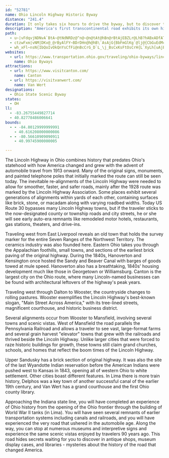 ```yaml
---
id: "52781"
name: Ohio Lincoln Highway Historic Byway
distance: "241.4"
duration: It only takes six hours to drive the byway, but to discover the secrets of the byway, plan on spending two or three days on your trip.
description: "America's first transcontinental road exhibits its own history. From Indian moccasins to interstates, the Lincoln Highway has canal, railroad, vehicle, recreational, agricultural, and industrial history. Each town along the byway offers gems of the Lincoln Highway: old motor hotels, restaurants, signs, and Lincoln-named businesses. Along the way, original signage, monuments, and markers commemorate this road. Until the advent of the interstate highway system, this is how America traveled by car."
path:
  - u~|vFdqvjNDNvA`BtA~@tNdNRDz@^n@~@n@tAt@hBn@rBtAjEBZLr@LhB?hABxADfAT|BLzATbBN`CBn@CxE[rCi@`CoA~C_BfIoC`JmA`DqEdI{AxBcBhBy@b@oA`@mBBy@OcB}@y@cAaLiPmDgD}Ay@_Bs@iB_@iBSkO@kDV{A^kH|DmHvEwB`AiEpAkGfA_OfBqNdCaFdA{NfFeARqEDcYm@eLcA}Eu@iDWiA?sC\uX|HoEjAiBPy@XsAj@{EfD_D|CyAxBs@pAcDzHsBlHu_@~iAyB`Km@lEaA~ROfHc@pImAhLuAfJmBhIcAlD_BpEqDvHeXji@aHvN_JxPuChI}@~CuAzF}CtPaLzq@gFbZy@rDcChHy@lBgC`EoD|Ewk@~f@}CvE}CdHmGdQ}D~Le]v_AoC~@gDd@aFLFzCTdGhAtQ^fEr@bOH`EOxIq@tIu@fEmChKkMnZgYno@{JtUk@fBsE~J_HnLoCfDsElEwCrBuQtJsCdBwDdBcXtN}FlEgE`EeGzHkAdBuJhPsFfHgGxFgGfDwD`B_Cx@wHpAyN^}J@wIp@uC?{Lf@{R^yAJoATeHbDwCxBeCzCkK`P{LvPeOjUgEvF_A~@}DfA?~TO`I?pnAEli@NlH^zFr@hDd@|AbBlDdDhFh@hAFr@DhNOnTExz@xBjIt@xEZrDVzEN`Mr@p\?zBi@~FwBnL{@lFq@~E[bEE`qCF~h@`@jIx@vL`AtPf@xCt@hC~@jCpFfLxA`G^jBxAzNl@|H^tP?rFIfCiAlP}Bxc@ItHLdBXrB^fAt@~Al@x@bCzAnAh@bBtAt@|BNlARtF^~Bt@zBnBvCfBzBnAdArAx@rSlHhA`AtBdDvElI|AbDRpA@fAAz{@PlCrBfHNrBHxBHpZBxBVzDtF`h@bD|^tBrKzEjSbBzF`KfNzbAd_Bz@X~KNr@bLr@rCnBzPHrCs@hNIrD\dDrCxRDdAExBc@~BeIpW{AlKm@lE_ArKYzE_@~RKxAWbBk@lBiP`]oAxCc@pB_@lCYbWUhFmDhWU~ECtELrEj@jG\lHJtGEzDg@dHu@`Gu@tIiAp[o@dEmAbFiDjLkF~YcBlIk@`GO`EEvXGjFIz@oFhVgEvPSdAGfANdGxCfo@n@`KhElk@AvDwEb]SrDVxAvI~VnOva@lNha@nHbMlYre@dQp^xBfFlDrJl@zBxBle@Od@oAlA}SzPgD`CgExDeC~DcD`Hs@fB[dAWxA[rE?`BH~ATlBfClMtB|TT`GNtT\rDhA`HJrDOtCa@fCuMbv@}@xD}AjEoA~B_AnAoClCu^lTaHrDwe@bReCtAcChBsf@ng@cT`UyBzCyA~CmAhDy@~Cy@`G[dH@zDT~Db@tDhMny@XzBThEHtIInNfEno@Q`Kg@fJgAfIuA|G_c@hvAcC|IgBnHeBnI}VrsAyBpN{i@psEu@dFcA`E{IvWu@`Do@dEY`EIlCyLCLjHEll@Y~c@mAdr@KdDg@fIkBnV_@`JwAzh@g@rp@kCfE_Dfh@cBnUoAzOoFv`@kH~k@_D~WSrDS~CoAzEyBhRaBtS{Er]g@~HoAnF{End@sDb`@?rX~HngArIfpAxEnaApKnhAvLj_ASzJcBjWsIj_AcBzr@gEfh@cB~RsIdy@g@v[cLfh@?vQvBfOz@jR~Hn_@vBjMvLnn@bI|i@kE`gAkC~p@_Dv|@?bb@Rrq@gHv`BgLj_DSv`@nA`aCxBpWTnUh@dJO|G~@z[hC|qAh@rLlIdjAb@jKNdIN~T?`p@_@pIe@tEi@zDiA~FwFvQuF`N_FfNsArFu@zESlBe@bJ}Apn@B`GJtEd@tHdE|^lNv_Av@lHn@rJ^|JHnIWt{@OtPKhh@NfPb@`Hx@fGrAlHxBhIbFjN|FrQfBvG~BtNr@nF^xET~CXhJ?lKO~Es@|Kk@zFsArIyBlJsAhEoAvDgBbEcDpG_DbFyr@pbAcDdFmDrGyBrE}CtHiAfD}EhQcBrJcBdM_AlLOfD]rJEfILtNd@rKt@|JrAfJbB`KrWhvA|@pDxAtHrXvyA|AbJbBrOn@tJN`EJjIEfLOhHmEdbAIrCA~DJ`Jb@fGT~Ax@nFrAfFlCdGlEvHxCfEbGpKvWta@vBrF~@vDx@hFT~DB`DGfEa@xFgDjUe@pCsAzFqK|p@c@pEKrDF`o@`@|uAv@~iBEtK_@lJ_AtHyCrM{N~a@gEzKcD|KcAzEoAvIo@`IItE?|}@TriAj@tLb@fFlAzJp\l}BjMp~@de@pbDv@tIrBv\TvLR~nCCrk@x@lqA\nw@I|FWxDeEx_@_@lGM~DbAbsGH~_AHvVf@xjDKrH_@|NyBxb@UfIInQ?dIH`KVpIv@fNn@lOb@|ODfKOdvDDld@S|MaAnWsAvY_@vLsDp{@mBdb@E~J^bKh@jF`@hCbAdFjYzoAbBlIdBfKxA|Ob@lKHtE?pGc@|O}AjXa@rFiA`IgBrGsBzEsCdFmLhR}ArC_@~@aBvEq@bE]zCKzFHxEx@hG`Ntq@tApIdEnQfKzh@lHd^fArFtA`JRlBTlEHzEJ|XLltBJnZHvp@UdJgCxd@_@vGOxLd@`kAHj^NfNHr]hCzzAD`Jl@pYtA~g@|@bKnE~_@zEjd@n@`Id@vQ`Bh`AdAzd@HrLNrAN~ECpDOrEU|COrA{@zDdCrGn@nDl@`VPxDXrCnAlIfHt]pU|fAhf@ddBnBzKp@fHd@`MJzHLv@?`HYznB_@fj@EjSq@`UQlC]xBuArGiBbHqKp_@kJp^}BrHe@fCYlDHde@t@|JfC`I|Vb|@nBfFlExJx@lCz@xEzH`i@xQ~cAn@dDfFbRjIj^bKxd@jBbJnG|YfD|TrFfa@fTxnAZjA|B`FlBfChAvBr@`Df@rDl@zF~@tF~Lba@n@tDJpEu@faALTxWZKbZg@|t@Ipa@Uxd@BxWuFtZiE|WiWjxAsSn~@oQjv@eHlOmL~U}c@n_A{@xAeG|HoB|CqXzh@wMbRgAdBcDtHu@dCmBrJ{If`@oAnGsBlPoBtMyAzNsOnmAiB`SmCbSq@fDsS`u@kLfc@oN|t@i@pAi@x@}u@|x@oDnDiBbCi@tAka@f|AYl@_HfJeAnBgIdKmGhJ}EfGmWD?rDYR?~A@~ABPXH@rMEhKExAKr@O~@gBfFsAjJu@`DgFxVuNru@bW{pAHxBp@jDr@zC`C|I~BtIhBrLfAxNh@`QWjf@`AjEjDzLZX|DDCnjGsyAl@LrfG?ti@PhlARxvBgl@FB`YVv`EXziCTpjAPrdCRz{A{QYgDN_C^}DhAyDrBsClBwBxByBnC_CxDQZp\zwBzBvL?FbBzI|CzKt@`DHf@FniBn@la@{^?N`nEoAvlAbArrAuBlQu@`QnAjS~BpTj@fuBOnoF}@dsDGvnA~@rgB}AvkEKtbCGdjBk@hmDw@xsC_BpoEM|z@yCtIJv{@lBzReAjoAl@nfCz@t}EPhrFUllFe@vlFw@`xB\ppBMdvBtAjvBbA~uB`AjgBrVhNrI`KxE~IrCrJbC`MhAlUq@hP^rfBExi@D`g@j@d{EKtKoAxe@GbLV|VnAv`@R|HDpHb@viD?ps@N`fAJtUHpx@YfSm@nNy@`NyBtSyCxRmj@f~CmBfLeAzHgA`K{AtR]hHa@`OIbW~@hzDH`t@YtG_@~DsNvoAUrEKdHTdzI?tTOpKw@fJe@jDo@dDoBbHaEdKs@lA_GnIiN`O_WbZyItJkAdAiRjTgc@~e@wKdNsG`K_KzP}ErHaPvWiQbZiBzDsAxDcBxGsAfHk@bFW|CUlIUxd@MjJGj\DlxAEd`BNlr@J~zBEv`@TpcBEzWH|INdGd@tGr@lFrB`K|EnNxArFdAxFXzBr@xJNfDDjX_@duFEv\ObJg@`J{@lIm@`EkBfJgE|MsElKaEjHsGnI{g@nf@qAdB}CxFmBdFwApFq@dE_@jDW|EuB~fFUvVc@bu@s@tT_BbTwCjWk_@zkCgIpj@o@rDiDpXkFj^oBtLsCvNcD`NcB~FiBfGgEhMqEfLcFtKsEzIsW~c@}A~B_Sx]wGnK{Ybg@kp@riAkOdWocB`vC}FnJeN`RqItMcZzj@cSj`@mr@tqAwQj\oM|SkIxNeOzZ_V|_@mNtWePpWoDlGo^ts@}IdPkD`I{B`H{BdIkKh]cMlc@
  - ctzwFxm|vNM|DKv@_@rByAlFY~BDrDHn@h@hB\`AsAjG{BbFmGlKg`@lj@{CbGuEdMcCzNw@hGQ`LDlHj@vLBhDb@nGt@`QXdP|B|nENhIh@jNhI~|A\xEnA|JhDfKhBhBWdMIhMmA|WmBtNiGtZoCrM}Hf_@_Hnc@eCj_Ao@jbAy@dm@kAl~@w@lfAuZriAkT`x@oT|^co@b`AYf|@Ef{AmAncB@lZ{@|Vi`@`~AcA~g@Bdt@Dn_Bh@pvCXz}BF~_ARxu@}IfTk`@fk@gWb_@mAtBuCxGy@fCcBtGm@pCiAbHYdDQrLEdQ@|y@IzRu@p`@o@ln@_@|PiAbz@x@zrFPlWfF}NbUicAdE_TnIwb@jB_JtAoHjE{TzEsUxM{p@bBsJDYcQt|@{EfVaCjLiAnGaEnSoD~Pe@pCyBdLaE~SqHv]ql@rfCuBtJiMji@_DpNoK|c@cDtLcFzPgEbK}S~^yCdGu@fCy@rDm@hHAlVFbo@FrJd@nQx@|Mn@xHhQ`jBd@fHLxFPdhCB~mCNflA?~_@d@jeBHdx@NlHRpDh@bF~ClSjE|ZrTjwAdRdmAtLhx@@F~FvVj@pBHn@Hf@`@tCLlAHtECb{Avx@Ad@Qd@jnFR~Ah@x@dAXnvAFTneBb@lkA\hyAFhiAGbYF~l@Apo@Oba@cAv{ANzMOdeAExC_@d`B]~}@Y|iEFdE^~Dx@tDxDzLn@fDRxBHxDJ`j@B~k@|KfH`ThLl`B|{@aEtOQzCO`{B]~nBO`D}@fHQzE@rBfAbPHvDDbKy@h|Eo@ppAgAxaB_@~dAjVJaBdyFEn@KP_@VeL`AzA|[\tAd_@x`@b@p@Jj@m@ffIEtEe@zPDnGbAbYmBFfArGNpBJtFe@pcBCdfDUpi@?li@ZfjBLlwBT`kBr@nNNh~Ab@`lB?pUd@rsAXrFd@rE~@bFbArDhA|CjInQzA|DvBvG|BlInf@p_Ch@zC^xDNdCLhFTzuAi@tv@_A~bADdDNfDrBbST`Iu@dzAS~NAzGHfDn@`Ih@tD|Jrm@zI`n@NdDDpXLjDZlD|DpW`I~~@Cl@zDxf@NzCI|FDtBrAnJhBtThCtOvE~i@Gk@f@`Hd@nF`@fF\lFNxAf@|A`AtCpBpGxBvGz@fCJ\Ph@LXNPVHfJAz@AvDA|@AhA?zCAfCAL?|D?bC?zB?@fFAlBBhBAdB?zAApDA|DAxD?pD@bE?pC?|@?nB?hBAzA@fJH??`@BtCAp@?hA?lB@tA?jF?nC?xBAjA?r@?T@^@t@HtCFpCDz@D~AB`ABp@?PANPjGFjB?T?PE\m@lD{GAaB?oB?yB@wA?oB@_B@kB@q@Aq@EoAO}@O}@So@Io@I_@Co@Ac@Ba@Dw@Ls@Po@Zu@b@C@_@Zc@`@UV]d@Yd@o@jAYx@U~@Ml@_@fCQrAWfCa@zDM~@OlAIr@_@vBOn@YjAk@dBi@pAg@nAcBjDUb@O^y@~A_AjBg@hAs@xAuBtE?@gB~Dq@zAo@xA{AdDc@jAgBvEg@lAq@hBw@zBu@rBQf@_@~@GVABs@jBKV]|@_@dAKVGPUn@CHu@vB_AhCMX_@|@sAvDQb@eAtCa@fA{@`CwB|Fk@zAKXQf@Uj@e@rAi@tAe@nAIV}@dCIRIPo@hBADQd@k@|AEJQf@i@zAIV_@`AiAzC]z@_AfCaBlE_@dAc@hA{@~BuC`IoA|CeCvGu@lBq@bBk@xAgApCiAvCq@jBUp@kAbDIPmAjDUn@Wn@Uh@eBxEMXCFiBbFUj@_@bAk@~ACDi@tACFSj@IRWp@[v@iArCw@nBm@~Au@jB}A`E_A~BQd@kA|CuAlD{@|BsAnDQb@O`@y@xB[x@e@lAw@xBa@fAm@~AYx@eCbHc@pAYv@Yt@Wp@Un@{AdEk@zAM`@q@rBg@hBY~@c@xBKh@Id@I^G^Kr@Kv@WjBGp@WbCE^UhBOfAKj@Mr@CLAD]`BYlA_@zAUv@Wz@Qh@ITi@xAe@rA[t@Ob@g@rAyA~Dk@|Ac@vA]lAQ~@WhACJOx@[lBe@~Bc@tB]vAQl@M`@eAvCIXmBpFyBlG}EjNk@~AITWr@eA|CYt@i@|A{DzKcFvNeB`FSj@{DzKgDvJkAbDg@tAs@tBs@tBcAtCaEhLSj@KZa@hAaApCaAnCe@vAg@tAoApDg@vAi@xAg@zA_AhC}@jC_AhC_AhC}@hC}@jC_AhCk@bBITKVkBlFu@vB_AjCeCbHSh@cAtCeAzCgAbDgA`Dy@|BaAlCsAxDyAdEYx@u@vBaApCyAdEaBxEmAjD{@dCa@jA{BnGqCbI}BrGkKfZ{E`Nc@lAqFzOcCbHg@zAwF~O_CnGmBtF{D`L{Mv_@sCdIoApDo@jBwBfGc@nAg@SWC}@Ee@C_C?{C?e@@M@W@kCDa@?kBABOmDCuB?yB@uB?eB?oBBuC@w@Dq@Ds@Fg@Fm@H]Dq@Lm@Lu@Rk@Vi@\s@h@Eh@
  - wh_xFl~nsN{IbQoIvOkQnYsCfFi@nBcCrG_D`L_\j_BsCxKsFtOsCrH{L`XyLh[uAjE_L~`@u^tlA{Q`o@iB~GiMfa@iYjbAyMze@mHzUot@zxBqIvYy@`BeMnTiPxYqHjN_CzEi@xA_@hBU|BIrACpa@_Al_@OlK?vu@D`BRdBnEbV\jCJxBKzm@Cd|@L`HbBdi@JbIeAndDOlJi@|GGhD[v`DSvVEfo@J~Gq@nKmBrLsC|Q_EpUyAdIgEtVaD`U{Ft`@f{@j@fHtAhHbFlOfZhOz\lBzGbDvSh@fP^vd@^~b@Hf`AWz]d@`m@v@bf@`@fXJbFbBnSv@`FjCnIjNt\~BjDdVvb@`Txc@zUrg@bPbZzBfFbNx`@|Pjj@zQth@tH~ShZjo@pTxd@~LhWz^zr@rI~O|ObZtWrf@lUph@~Svb@pOr\~FlLtDtILXm@|F
websites:
  - url: https://www.transportation.ohio.gov/traveling/ohio-byways/lincoln-highway
    name: Ohio Byways
attractions:
  - url: https://www.visitcanton.com/
    name: Canton
  - url: https://visitvanwert.com/
    name: Van Wert
designations:
  - Ohio State Scenic Byway
states:
  - OH
ll:
  - -83.26755449827714
  - 40.82778486006641
bounds:
  - - -84.80129999999991
    - 40.616208000000086
  - - -80.56610909090911
    - 40.99745900000005

---
```


The Lincoln Highway in Ohio combines history that predates Ohio's statehood with how America changed and grew with the advent of automobile travel from 1913 onward. Many of the original signs, monuments, and painted telephone poles that initially marked the route can still be seen today. The inevitable re-alignments of the Lincoln Highway were needed to allow for smoother, faster, and safer roads, mainly after the 1928 route was marked by the Lincoln Highway Association. Some places exhibit several generations of alignments within yards of each other, containing surfaces like brick, stone, or macadam along with varying roadbed widths. Today US Route 30 bypasses many Lincoln Highway towns, but if the traveler sticks to the now-designated county or township roads and city streets, he or she will see early auto-era remnants like remodeled motor hotels, restaurants, gas stations, theaters, and drive-ins.

Traveling west from East Liverpool reveals an old town that holds the survey marker for the entire Seven Ranges of the Northwest Territory. The ceramics industry was also founded here. Eastern Ohio takes you through the Appalachian foothills, small towns, and sections of the earliest brick paving of the original highway. During the 1840s, Hanoverton and Kensington once hosted the Sandy and Beaver Canal with barges of goods towed at mule speed. Hanoverton also has a breathtaking, 1840s' housing development much like those in Georgetown or Williamsburg. Canton is the largest city on the Ohio route, where many Lincoln-named businesses can be found with architectural leftovers of the highway's peak years.

Traveling west through Dalton to Wooster, the countryside changes to rolling pastures. Wooster exemplifies the Lincoln Highway's best-known slogan, "Main Street Across America," with its tree-lined streets, magnificent courthouse, and historic business district.

Several alignments occur from Wooster to Mansfield, involving several towns and scenic vistas. West of Mansfield the road parallels the Pennsylvania Railroad and allows a traveler to see vast, large-format farms and several grain harvest "elevator" towns that grew with the railroads and thrived beside the Lincoln Highway. Unlike larger cities that were forced to raze historic buildings for growth, these towns still claim grand churches, schools, and homes that reflect the boom times of the Lincoln Highway.

Upper Sandusky has a brick section of original highway. It was also the site of the last Wyandotte Indian reservation before the American Indians were pushed west to Kansas in 1843, opening all of western Ohio to white settlement. Other cities boast different features. In Lima there is more train history, Delphos was a key town of another successful canal of the earlier 19th century, and Van Wert has a grand courthouse and the first Ohio county library.

Approaching the Indiana state line, you will have completed an experience of Ohio history from the opening of the Ohio frontier through the building of World War II tanks (in Lima). You will have seen several remnants of earlier transportation systems including canals and railroads, and you will have experienced the very road that ushered in the automobile age. Along the way, you can stop at numerous museums and interpretive signs and experience the same scenic vistas enjoyed by travelers 90 years ago. This road hides secrets waiting for you to discover in antique shops, museum display cases, and libraries - mysteries about the history of the road that changed America.
